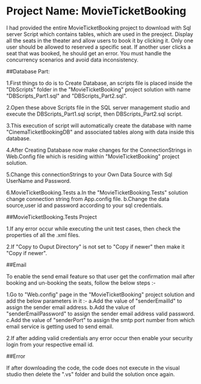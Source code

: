 # Project Name: MovieTicketBooking

I had provided the entire MovieTicketBooking project to download with Sql server Script which contains tables, which are used in the preoject. 
Display all the seats in the theater and allow users to book it by clicking it. Only one user should be allowed to reserved a specific seat.
If another user clicks a seat that was booked, he should get an error. You must handle the concurrency scenarios and avoid data inconsistency.


##Database Part:

1.First things to do is to Create Database, an scripts file is placed inside the "DbScripts" folder in the "MovieTicketBooking" project solution with 
  name "DBScripts_Part1.sql" and "DBScripts_Part2.sql".

2.Open these above Scripts file in the SQL server management studio and execute the DBScripts_Part1.sql script, then DBScripts_Part2.sql script. 

3.This execution of script will automatically create the database with name "CinemaTicketBookingDB" and associated tables along with data inside this database.

4.After Creating Database now make changes for the ConnectionStrings in Web.Config file which is residing within "MovieTicketBooking" project solution.

5.Change this connectionStrings to your Own Data Source with Sql UserName and Password.

6.MovieTicketBooking.Tests
  a.In the "MovieTicketBooking.Tests" solution change connection string from App.config file.
  b.Change the data source,user id and password according to your sql credentials.


##MovieTicketBooking.Tests Project

1.If any error occur while executing the unit test cases, then check the properties of all the .xml files.

2.If "Copy to Ouput Directory" is not set to "Copy if newer" then make it "Copy if newer".

##Email

To enable the send email feature so that user get the confirmation mail after booking and un-booking the seats, follow the below steps :-

1.Go to "Web.config" page in the "MovieTicketBooking" project solution and add the below parameters in it :-
  a.Add the value of "senderEmailId" to assign the sender email address.
  b.Add the value of "senderEmailPassword" to assign the sender email address valid password.
  c.Add the value of "senderPort" to assign the smtp port number from which email service is getting used to send email.

2.If after adding valid credentials any error occur then enable your security login from your respective email id.

##Error

If after downloading the code, the code does not execute in the visual studio then delete the ".vs"  folder and build the solution once again.




